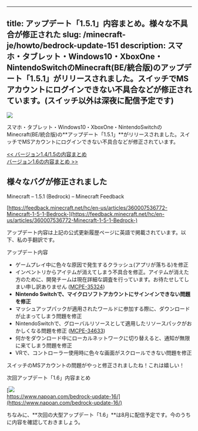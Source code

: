 
---
title: アップデート「1.5.1」内容まとめ。様々な不具合が修正された
slug: /minecraft-je/howto/bedrock-update-151
description: スマホ・タブレット・Windows10・XboxOne・NintendoSwitchのMinecraft(BE/統合版)のアップデート「1.5.1」がリリースされました。スイッチでMSアカウントにログインできない不具合などが修正されています。(スイッチ以外は深夜に配信予定です)
---

![](https://cdn-ak.f.st-hatena.com/images/fotolife/s/sasigume/20210208/20210208101356.png)

スマホ・タブレット・Windows10・XboxOne・NintendoSwitchのMinecraft(BE/統合版)の**アップデート「1.5.1」**がリリースされました。スイッチでMSアカウントにログインできない不具合などが修正されています。

[<< バージョン1.4/1.5の内容まとめ](https://www.napoan.com/bedrock-update-aquatic/)  
[バージョン1.6の内容まとめ >>](https://www.napoan.com/bedrock-update-16/)

## 様々なバグが修正されました

Minecraft – 1.5.1 (Bedrock) – Minecraft Feedback

[https://feedback.minecraft.net/hc/en-us/articles/360007536772-Minecraft-1-5-1-Bedrock-](https://feedback.minecraft.net/hc/en-us/articles/360007536772-Minecraft-1-5-1-Bedrock-)

アップデート内容は上記の公式更新履歴ページに英語で掲載されています。以下、私の手翻訳です。

アップデート内容

*   ゲームプレイ中に色々な原因で発生するクラッシュ(アプリが落ちる)を修正
*   インベントリからアイテムが消えてしまう不具合を修正。アイテムが消えた方のために、開発チームは現在詳細な調査を行っています。お待たせしてしまい申し訳ありません ([MCPE-35324](https://bugs.mojang.com/browse/MCPE-35324))
*   **Nintendo Switchで、マイクロソフトアカウントにサインインできない問題を修正**
*   マッシュアップパックが適用されたワールドに参加する際に、ダウンロードが止まってしまう問題を修正
*   NintendoSwitchで、グローバルリソースとして適用したリソースパックがおかしくなる問題を修正 ([MCPE-34633](https://bugs.mojang.com/browse/MCPE-34633))
*   何かをダウンロード中にローカルネットワークに切り替えると、通知が無限に来てしまう問題を修正
*   VRで、コントローラー使用時に色々な画面がスクロールできない問題を修正

スイッチのMSアカウントの問題がやっと修正されましたね！これは嬉しい！

次回アップデート「1.6」内容まとめ

[![](https://cdn-ak.f.st-hatena.com/images/fotolife/s/sasigume/20210208/20210208111410.png)  
https://www.napoan.com/bedrock-update-16/](https://www.napoan.com/bedrock-update-16/)

ちなみに、**次回の大型アップデート「1.6」**は8月に配信予定です。今のうちに内容を確認しておきましょう。
